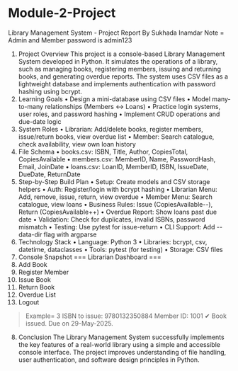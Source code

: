 # Module-2-Project
Library Management System - Project Report By Sukhada Inamdar
Note = Admin and Member password is admin123  
1. Project Overview
This project is a console-based Library Management System developed in Python. It simulates the operations of a library, such as managing books, registering members, issuing and returning books, and generating overdue reports. The system uses CSV files as a lightweight database and implements authentication with password hashing using bcrypt.
2. Learning Goals
• Design a mini-database using CSV files
• Model many-to-many relationships (Members ↔ Loans)
• Practice login systems, user roles, and password hashing
• Implement CRUD operations and due-date logic
3. System Roles
• Librarian: Add/delete books, register members, issue/return books, view overdue list
• Member: Search catalogue, check availability, view own loan history
4. File Schema
• books.csv: ISBN, Title, Author, CopiesTotal, CopiesAvailable
• members.csv: MemberID, Name, PasswordHash, Email, JoinDate
• loans.csv: LoanID, MemberID, ISBN, IssueDate, DueDate, ReturnDate
5. Step-by-Step Build Plan
• Setup: Create models and CSV storage helpers
• Auth: Register/login with bcrypt hashing
• Librarian Menu: Add, remove, issue, return, view overdue
• Member Menu: Search catalogue, view loans
• Business Rules: Issue (CopiesAvailable--), Return (CopiesAvailable++)
• Overdue Report: Show loans past due date
• Validation: Check for duplicates, invalid ISBNs, password mismatch
• Testing: Use pytest for issue-return
• CLI Support: Add --data-dir flag with argparse
6. Technology Stack
• Language: Python 3
• Libraries: bcrypt, csv, datetime, dataclasses
• Tools: pytest (for testing)
• Storage: CSV files
7. Console Snapshot
=== Librarian Dashboard ===
1. Add Book
2. Register Member
3. Issue Book
4. Return Book
5. Overdue List
6. Logout
> Example=
3
ISBN to issue: 9780132350884
Member ID: 1001
✔ Book issued. Due on 29-May-2025.
8. Conclusion
The Library Management System successfully implements the key features of a real-world library using a simple and accessible console interface. The project improves understanding of file handling, user authentication, and software design principles in Python.
 
